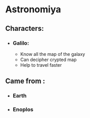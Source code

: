 # Astronomiya

## Characters:

- ### Galilo:
  - Know all the map of the galaxy
  - Can decipher crypted map
  - Help to travel faster

## Came from :

- ### Earth
- ### Enoplos
